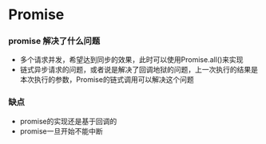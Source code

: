 # Promise

### promise 解决了什么问题
+ 多个请求并发，希望达到同步的效果，此时可以使用Promise.all()来实现
+ 链式异步请求的问题，或者说是解决了回调地狱的问题，上一次执行的结果是本次执行的参数，Promise的链式调用可以解决这个问题

### 缺点
+ promise的实现还是基于回调的
+ promise一旦开始不能中断
